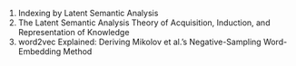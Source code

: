 1. Indexing by Latent Semantic Analysis
2. The Latent Semantic Analysis Theory of Acquisition, Induction, and Representation of Knowledge
3. word2vec Explained: Deriving Mikolov et al.’s Negative-Sampling Word-Embedding Method
